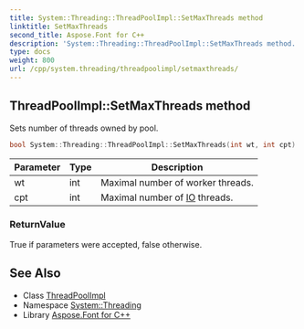 ```yaml
---
title: System::Threading::ThreadPoolImpl::SetMaxThreads method
linktitle: SetMaxThreads
second_title: Aspose.Font for C++
description: 'System::Threading::ThreadPoolImpl::SetMaxThreads method. Sets number of threads owned by pool in C++.'
type: docs
weight: 800
url: /cpp/system.threading/threadpoolimpl/setmaxthreads/
---
```

## ThreadPoolImpl::SetMaxThreads method


Sets number of threads owned by pool.

```cpp
bool System::Threading::ThreadPoolImpl::SetMaxThreads(int wt, int cpt)
```


| Parameter | Type | Description |
| --- | --- | --- |
| wt | int | Maximal number of worker threads. |
| cpt | int | Maximal number of [IO](../../../system.io/) threads. |

### ReturnValue

True if parameters were accepted, false otherwise.

## See Also

* Class [ThreadPoolImpl](../)
* Namespace [System::Threading](../../)
* Library [Aspose.Font for C++](../../../)
